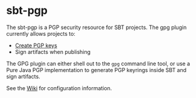 # sbt-pgp #

The sbt-pgp is a PGP security resource for SBT projects.   The gpg plugin currently allows projects to:

* [Create PGP keys](http://github.com/sbt/sbt-pgp/wiki/Using-Bouncy-Castle)
* Sign artifacts when publishing

The GPG plugin can either shell out to the `gpg` command line tool, or use a Pure Java PGP implementation to generate PGP keyrings inside SBT and sign artifacts.

See the [Wiki](http://github.com/sbt/sbt-pgp/wiki/) for configuration information.
